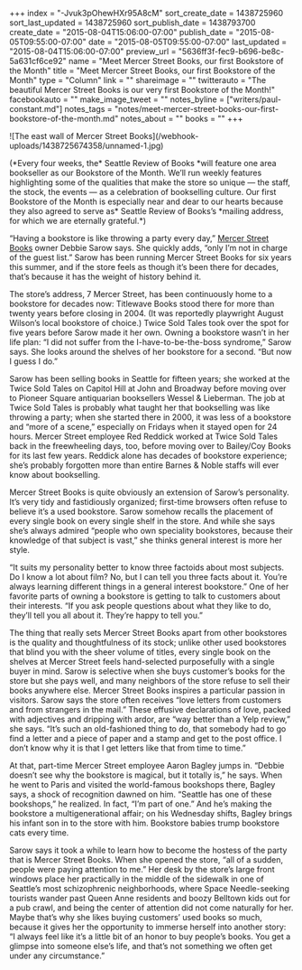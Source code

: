 +++
index = "-Jvuk3pOhewHXr95A8cM"
sort_create_date = 1438725960
sort_last_updated = 1438725960
sort_publish_date = 1438793700
create_date = "2015-08-04T15:06:00-07:00"
publish_date = "2015-08-05T09:55:00-07:00"
date = "2015-08-05T09:55:00-07:00"
last_updated = "2015-08-04T15:06:00-07:00"
preview_url = "5636ff3f-fec9-b696-be8c-5a631cf6ce92"
name = "Meet Mercer Street Books, our first Bookstore of the Month"
title = "Meet Mercer Street Books, our first Bookstore of the Month"
type = "Column"
link = ""
shareimage = ""
twitterauto = "The beautiful Mercer Street Books is our very first Bookstore of the Month!"
facebookauto = ""
make_image_tweet = ""
notes_byline = ["writers/paul-constant.md"]
notes_tags = "notes/meet-mercer-street-books-our-first-bookstore-of-the-month.md"
notes_about = ""
books = ""
+++
<p class="image">![The east wall of Mercer Street Books](/webhook-uploads/1438725674358/unnamed-1.jpg)</p>

<p class="intro">(*Every four weeks, the* Seattle Review of Books *will feature one area bookseller as our Bookstore of the Month. We’ll run weekly features highlighting some of the qualities that make the store so unique — the staff, the stock, the events — as a celebration of bookselling culture. Our first Bookstore of the Month is especially near and dear to our hearts because they also agreed to serve as* Seattle Review of Books’s *mailing address, for which we are eternally grateful.*)</p>

“Having a bookstore is like throwing a party every day,” [Mercer Street Books](http://www.mercerstreetusedbooks.com) owner Debbie Sarow says. She quickly adds, “only I’m not in charge of the guest list.” Sarow has been running Mercer Street Books for six years this summer, and if the store feels as though it’s been there for decades, that’s because it has the weight of history behind it. 

The store’s address, 7 Mercer Street, has been continuously home to a bookstore for decades now: Titlewave Books stood there for more than twenty years before closing in 2004. (It was reportedly playwright August Wilson’s local bookstore of choice.) Twice Sold Tales took over the spot for five years before Sarow made it her own. Owning a bookstore wasn’t in her life plan: “I did not suffer from the I-have-to-be-the-boss syndrome,” Sarow says. She looks around the shelves of her bookstore for a second. “But now I guess I do.”

Sarow has been selling books in Seattle for fifteen years; she worked at the Twice Sold Tales on Capitol Hill at John and Broadway before moving over to Pioneer Square antiquarian booksellers Wessel & Lieberman.  The job at Twice Sold Tales is probably what taught her that bookselling was like throwing a party; when she started there in 2000, it was less of a bookstore and “more of a scene,” especially on Fridays when it stayed open for 24 hours. Mercer Street employee Red Reddick worked at Twice Sold Tales back in the freewheeling days, too, before moving over to Bailey/Coy Books for its last few years. Reddick alone has decades of bookstore experience; she’s probably forgotten more than entire Barnes & Noble staffs will ever know about bookselling.

Mercer Street Books is quite obviously an extension of Sarow’s personality. It’s very tidy and fastidiously organized; first-time browsers often refuse to believe it’s a used bookstore. Sarow somehow recalls the placement of every single book on every single shelf in the store. And while she says she’s always admired “people who own speciality bookstores, because their knowledge of that subject is vast,” she thinks general interest is more her style. 

“It suits my personality better to know three factoids about most subjects. Do I know a lot about film? No, but I can tell you three facts about it. You’re always learning different things in a general interest bookstore.” One of her favorite parts of owning a bookstore is getting to talk to customers about their interests. “If you ask people questions about what they like to do, they’ll tell you all about it. They’re happy to tell you.”

The thing that really sets Mercer Street Books apart from other bookstores is the quality and thoughtfulness of its stock; unlike other used bookstores that blind you with the sheer volume of titles, every single book on the shelves at Mercer Street feels hand-selected purposefully with a single buyer in mind. Sarow is selective when she buys customer’s books for the store but she pays well, and many neighbors of the store refuse to sell their books anywhere else. Mercer Street Books inspires a particular passion in visitors. Sarow says the store often receives “love letters from customers and from strangers in the mail.” These effusive declarations of love, packed with adjectives and dripping with ardor, are “way better than a Yelp review,” she says. “It’s such an old-fashioned thing to do, that somebody had to go find a letter and a piece of paper and a stamp and get to the post office. I don’t know why it is that I get letters like that from time to time.”

At that, part-time Mercer Street employee Aaron Bagley jumps in. “Debbie doesn’t see why the bookstore is magical, but it totally is,” he says. When he went to Paris and visited the world-famous bookshops there, Bagley says, a shock of recognition dawned on him. “Seattle has one of these bookshops,” he realized. In fact, “I’m part of one.” And he’s making the bookstore a multigenerational affair; on his Wednesday shifts, Bagley brings his infant son in to the store with him. Bookstore babies trump bookstore cats every time.

Sarow says it took a while to learn how to become the hostess of the party that is Mercer Street Books. When she opened the store, “all of a sudden, people were paying attention to me.” Her desk by the store’s large front windows place her practically in the middle of the sidewalk in one of Seattle’s most schizophrenic neighborhoods, where Space Needle-seeking tourists wander past Queen Anne residents and boozy Belltown kids out for a pub crawl, and being the center of attention did not come naturally for her. Maybe that’s why she likes buying customers’ used books so much, because it gives her the opportunity to immerse herself into another story:  “I always feel like it’s a little bit of an honor to buy people’s books. You get a glimpse into someone else’s life, and that’s not something we often get under any circumstance.”